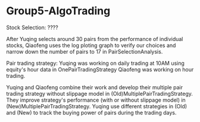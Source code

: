 # Group5-AlgoTrading
Stock Selection: ????



After Yuqing selects around 30 pairs from the performance of individual stocks, 
Qiaofeng uses the log ploting graph to verify our choices and narrow down the number of pairs to 17 in PairSelectionAnalysis.

Pair trading strategy:
Yuqing was working on daily trading at 10AM using equity's hour data in OnePairTradingStrategy
Qiaofeng was working on hour trading.

Yuqing and Qiaofeng combine their work and develop their multiple pair trading strategy without slippage model in (Old)MultiplePairTradingStrategy.
They improve strategy's performance (with or without slippage model) in (New)MultiplePairTradingStrategy. Yuqing use different strategies in (Old) and (New) to track the buying power of pairs during the trading days. 

